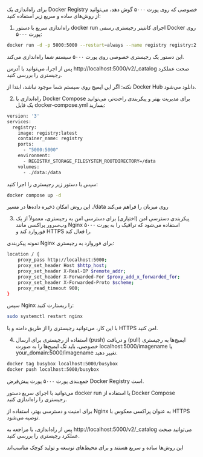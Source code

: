 برای راه‌اندازی یک Docker Registry خصوصی که روی پورت ۵۰۰۰ گوش دهد، می‌توانید از روش‌های ساده و سریع زیر استفاده کنید:

1. راه‌اندازی سریع با دستور docker run
اجرای کانتینر رجیستری رسمی Docker روی پورت ۵۰۰۰:
```bash
docker run -d -p 5000:5000 --restart=always --name registry registry:2
```

این دستور یک رجیستری خصوصی روی پورت ۵۰۰۰ سیستم شما راه‌اندازی می‌کند.

پس از اجرا، می‌توانید با آدرس http://localhost:5000/v2/_catalog صحت عملکرد رجیستری را بررسی کنید.

نکته: اگر این ایمیج روی سیستم شما موجود نباشد، ابتدا از Docker Hub دانلود می‌شود.

2. راه‌اندازی با Docker Compose
برای مدیریت بهتر و پیکربندی راحت‌تر، می‌توانید یک فایل docker-compose.yml بسازید:
```bash
version: '3'
services:
  registry:
    image: registry:latest
    container_name: registry
    ports:
      - "5000:5000"
    environment:
      - REGISTRY_STORAGE_FILESYSTEM_ROOTDIRECTORY=/data
    volumes:
      - ./data:/data
```

سپس با دستور زیر رجیستری را اجرا کنید:
```bash
docker compose up -d
```
این روش امکان ذخیره داده‌ها در مسیر ./data روی میزبان را فراهم می‌کند


3. پیکربندی دسترسی امن (اختیاری)
برای دسترسی امن به رجیستری، معمولاً از یک وب‌سرور پراکسی مانند Nginx استفاده می‌شود که ترافیک را به پورت ۵۰۰۰ فوروارد کند و HTTPS را فعال کند.

نمونه پیکربندی Nginx برای فوروارد به رجیستری:

```bash
location / {
    proxy_pass http://localhost:5000;
    proxy_set_header Host $http_host;
    proxy_set_header X-Real-IP $remote_addr;
    proxy_set_header X-Forwarded-For $proxy_add_x_forwarded_for;
    proxy_set_header X-Forwarded-Proto $scheme;
    proxy_read_timeout 900;
}
```

سپس Nginx را ریستارت کنید:
```bash
sudo systemctl restart nginx
```
با این کار، می‌توانید رجیستری را از طریق دامنه و با HTTPS امن کنید.

4. استفاده از رجیستری
برای ارسال (push) و دریافت (pull) ایمیج‌ها به رجیستری خصوصی، باید تگ ایمیج‌ها را به صورت localhost:5000/imagename یا your_domain:5000/imagename تغییر دهید.

```bash
docker tag busybox localhost:5000/busybox
docker push localhost:5000/busybox
```

جمع‌بندی
پورت ۵۰۰۰ پورت پیش‌فرض Docker Registry است.

می‌توانید با اجرای سریع دستور docker run یا استفاده از Docker Compose رجیستری را راه‌اندازی کنید.

برای امنیت و دسترسی بهتر، استفاده از Nginx به عنوان پراکسی معکوس با HTTPS توصیه می‌شود.

پس از راه‌اندازی، با مراجعه به http://localhost:5000/v2/_catalog می‌توانید صحت عملکرد رجیستری را بررسی کنید.

این روش‌ها ساده و سریع هستند و برای محیط‌های توسعه و تولید کوچک مناسب‌اند

